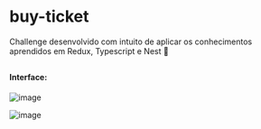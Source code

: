 # buy-ticket
Challenge desenvolvido com intuito de aplicar os conhecimentos aprendidos em Redux, Typescript e Nest 🧡

##

#### Interface:

![image](https://user-images.githubusercontent.com/66935004/166044610-071529f1-f1b1-4bc9-98f5-0810810ca72f.png)

![image](https://user-images.githubusercontent.com/66935004/166043667-fabd8d29-22dc-4fba-a9d5-88a596c18c38.png)
